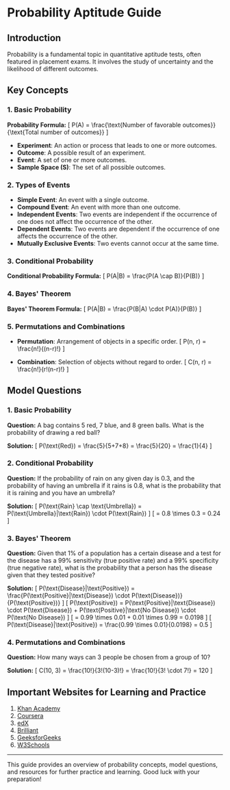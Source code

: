 # Probability Aptitude Guide

## Introduction

Probability is a fundamental topic in quantitative aptitude tests, often featured in placement exams. It involves the study of uncertainty and the likelihood of different outcomes.

## Key Concepts

### 1. Basic Probability

**Probability Formula:**
\[ P(A) = \frac{\text{Number of favorable outcomes}}{\text{Total number of outcomes}} \]

- **Experiment**: An action or process that leads to one or more outcomes.
- **Outcome**: A possible result of an experiment.
- **Event**: A set of one or more outcomes.
- **Sample Space (S)**: The set of all possible outcomes.

### 2. Types of Events

- **Simple Event**: An event with a single outcome.
- **Compound Event**: An event with more than one outcome.
- **Independent Events**: Two events are independent if the occurrence of one does not affect the occurrence of the other.
- **Dependent Events**: Two events are dependent if the occurrence of one affects the occurrence of the other.
- **Mutually Exclusive Events**: Two events cannot occur at the same time.

### 3. Conditional Probability

**Conditional Probability Formula:**
\[ P(A|B) = \frac{P(A \cap B)}{P(B)} \]

### 4. Bayes' Theorem

**Bayes' Theorem Formula:**
\[ P(A|B) = \frac{P(B|A) \cdot P(A)}{P(B)} \]

### 5. Permutations and Combinations

- **Permutation**: Arrangement of objects in a specific order.
  \[ P(n, r) = \frac{n!}{(n-r)!} \]

- **Combination**: Selection of objects without regard to order.
  \[ C(n, r) = \frac{n!}{r!(n-r)!} \]

## Model Questions

### 1. Basic Probability

**Question:** A bag contains 5 red, 7 blue, and 8 green balls. What is the probability of drawing a red ball?

**Solution:**
\[ P(\text{Red}) = \frac{5}{5+7+8} = \frac{5}{20} = \frac{1}{4} \]

### 2. Conditional Probability

**Question:** If the probability of rain on any given day is 0.3, and the probability of having an umbrella if it rains is 0.8, what is the probability that it is raining and you have an umbrella?

**Solution:**
\[ P(\text{Rain} \cap \text{Umbrella}) = P(\text{Umbrella}|\text{Rain}) \cdot P(\text{Rain}) \]
\[ = 0.8 \times 0.3 = 0.24 \]

### 3. Bayes' Theorem

**Question:** Given that 1% of a population has a certain disease and a test for the disease has a 99% sensitivity (true positive rate) and a 99% specificity (true negative rate), what is the probability that a person has the disease given that they tested positive?

**Solution:**
\[ P(\text{Disease}|\text{Positive}) = \frac{P(\text{Positive}|\text{Disease}) \cdot P(\text{Disease})}{P(\text{Positive})} \]
\[ P(\text{Positive}) = P(\text{Positive}|\text{Disease}) \cdot P(\text{Disease}) + P(\text{Positive}|\text{No Disease}) \cdot P(\text{No Disease}) \]
\[ = 0.99 \times 0.01 + 0.01 \times 0.99 = 0.0198 \]
\[ P(\text{Disease}|\text{Positive}) = \frac{0.99 \times 0.01}{0.0198} = 0.5 \]

### 4. Permutations and Combinations

**Question:** How many ways can 3 people be chosen from a group of 10?

**Solution:**
\[ C(10, 3) = \frac{10!}{3!(10-3)!} = \frac{10!}{3! \cdot 7!} = 120 \]

## Important Websites for Learning and Practice

1. [Khan Academy](https://www.khanacademy.org/math/statistics-probability)
2. [Coursera](https://www.coursera.org/courses?query=probability)
3. [edX](https://www.edx.org/learn/probability)
4. [Brilliant](https://brilliant.org/courses/probability/)
5. [GeeksforGeeks](https://www.geeksforgeeks.org/probability-and-statistics/)
6. [W3Schools](https://www.w3schools.com/python/python_ml_probability.asp)

---

This guide provides an overview of probability concepts, model questions, and resources for further practice and learning. Good luck with your preparation!
